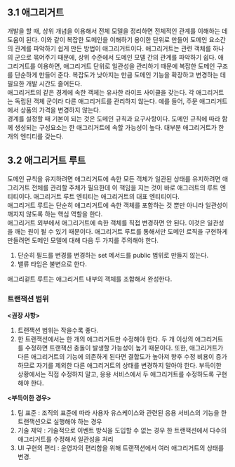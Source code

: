   
## 3.1 애그리거트 

개발을 할 때, 상위 개념을 이용해서 전체 모델을 정리하면 전체적인 관계를 이해하는 데 도움이 된다. 이와 같이 복잡한 도메인을 이해하기 용이한 단위로 만들어 도메인 요소간의 관계를 파악하기 쉽게 만든 방법이 애그리거트이다. 애그리거트는 관련 객체를 하나의 군으로 묶어주기 때문에, 상위 수준에서 도메인 모델 간의 관계를 파악하기 쉽다. 애그리거트를 이용하면, 애그리거트 단위로 일관성을 관리하기 때문에 복잡한 도메인 구조를 단순하게 만들어 준다. 복잡도가 낮아지는 만큼 도메인 기능을 확장하고 변경하는 데 필요한 개발 시간도 줄어든다.  
애그리거트의 같은 경계에 속한 객체는 유사한 라이프 사이클을 갖는다. 각 애그리거트는 독립된 객체 군이라 다른 애그리거트를 관리하지 않는다. 예를 들어, 주문 애그리거트에서 상품의 가격을 변경하지 않는다.  
경계를 설정할 때 기본이 되는 것은 도메인 규칙과 요구사항이다. 도메인 규칙에 따라 함께 생성되는 구성요소는 한 애그리거트에 속할 가능성이 높다. 대부분 애그리거트가 한 개의 엔티티를 갖는다.  
  
  
  
## 3.2 애그리거트 루트  
  
도메인 규칙을 유지하려면 애그리거트에 속한 모든 객체가 일관된 상태를 유지하려면 애그리거트 전체를 관리할 주체가 필요한데 이 책임을 지는 것이 바로 애그러트의 루트 엔티티이다. 애그리거트 루트 엔티티는 애그리거트의 대표 엔티티이다.  
애그리거트 루트는 단순히 애그리거트에 속한 객체를 포함하는 것 뿐만 아니라 일관성이 깨지지 않도록 하는 핵심 역할을 한다.  
애그리거트 외부에서 애그리거트에 속한 객체를 직접 변경하면 안 된다. 이것은 일관성을 깨는 원이 될 수 있기 때문이다. 애그리거트 루트를 통해서만 도메인 로직을 구현하게 만들려면 도메인 모델에 대해 다음 두 가지를 주의해야 한다.  
1. 단순히 필드를 변경를 변경하는 set 메서드를 public 범위로 만들지 않는다.  
2. 밸류 타입은 불변으로 한다.  
  
애그리겉트 루트는 애그리거트 내부의 객체를 조합해서 완성한다.  
  
### 트랜잭션 범위  
  
**<권장 사항>**  
1. 트랜잭션 범위는 작을수록 좋다.  
2. 한 트랜잭션에서는 한 개의 애그리거트만 수정해야 한다. 두 개 이상의 애그리거트를 수정하면 트랜잭션 충돌이 발생할 가능성이 높기 때문이다. 또한, 애그리거트가 다른 애그리거트의 기능에 의존하게 된다면 결합도가 높아져 향후 수정 비용이 증가하므로 자기를 제외한 다른 애그리거트의 상태를 변경하지 말아야 한다. 부득이한 상황에서는 직접 수정하지 말고, 응용 서비스에서 두 애그리거트를 수정하도록 구현해야 한다.  
  
**<부득이한 경우>**  
1. 팀 표준 : 조직의 표준에 따라 사용자 유스케이스와 관련된 응용 서비스의 기능을 한 트랜잭션으로 실행해야 하는 경우  
2. 기술 제약 : 기술적으로 이벤트 방식을 도입할 수 없는 경우 한 트랜잭션에서 다수의 애그리거트를 수정해서 일관성을 처리  
3. UI 구현의 편리 : 운영자의 편리함을 위해 트랜잭션에서 여러 애그리거트의 상태를 변경.